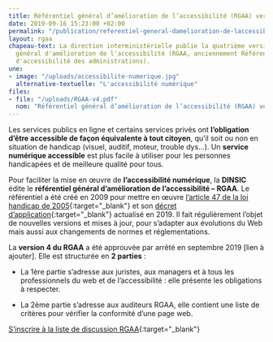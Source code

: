 ```yaml
---
title: Référentiel général d’amélioration de l’accessibilité (RGAA) version 4
date: 2019-09-16 15:23:00 +02:00
permalink: "/publication/referentiel-general-damelioration-de-laccessibilite-rgaa-version-4/"
layout: rgaa
chapeau-text: La direction interministérielle publie la quatrième version du référentiel
  général d'amélioration de l'accessibilité (RGAA, anciennement Référentiel général
  d'accessibilité des administrations).
une:
- image: "/uploads/accessibilite-numerique.jpg"
  alternative-textuelle: "L'accessibilité numérique"
files:
- file: "/uploads/RGAA-v4.pdf"
  nom: "Référentiel général d’amélioration de l’accessibilité (RGAA) version 4"
---
```


Les services publics en ligne et certains services privés ont **l’obligation d’être accessible de façon équivalente à tout citoyen**, qu’il soit ou non en situation de handicap (visuel, auditif, moteur, trouble dys…). Un **service numérique accessible** est plus facile à utiliser pour les personnes handicapées et de meilleure qualité pour tous. <br>

Pour faciliter la mise en œuvre de **l’accessibilité numérique**, la **DINSIC** édite le **référentiel général d’amélioration de l’accessibilité – RGAA**. Le référentiel a été créé en 2009 pour mettre en œuvre [l’article 47 de la loi handicap de 2005](https://www.legifrance.gouv.fr/affichTexteArticle.do?idArticle=LEGIARTI000037388867&cidTexte=LEGITEXT000006051257){:target="_blank"} et son [décret d’application](https://www.legifrance.gouv.fr/affichTexte.do?cidTexte=JORFTEXT000038811937){:target="_blank"} actualisé en 2019. Il fait régulièrement l’objet de nouvelles versions et mises à jour, pour s’adapter aux évolutions du Web mais aussi aux changements de normes et réglementations.

La **version 4 du RGAA** a été approuvée par arrêté en septembre 2019 [lien à ajouter]. Elle est structurée en **2 parties** :

* La 1ère partie s’adresse aux juristes, aux managers et à tous les professionnels du web et de l’accessibilité : elle présente les obligations à respecter.

* La 2ème partie s’adresse aux auditeurs RGAA, elle contient une liste de critères pour vérifier la conformité d’une page web.

[S’inscrire à la liste de discussion RGAA](https://framalistes.org/sympa/subscribe/rgaa){:target="_blank"}
